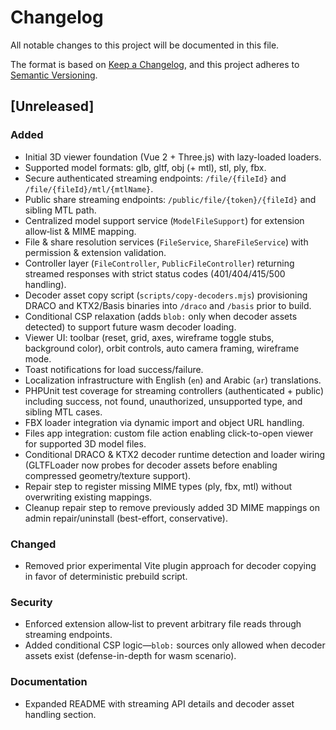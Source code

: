 # Changelog

All notable changes to this project will be documented in this file.

The format is based on [Keep a Changelog](https://keepachangelog.com/en/1.1.0/),
and this project adheres to [Semantic Versioning](https://semver.org/spec/v2.0.0.html).

## [Unreleased]

### Added

- Initial 3D viewer foundation (Vue 2 + Three.js) with lazy-loaded loaders.
- Supported model formats: glb, gltf, obj (+ mtl), stl, ply, fbx.
- Secure authenticated streaming endpoints: `/file/{fileId}` and `/file/{fileId}/mtl/{mtlName}`.
- Public share streaming endpoints: `/public/file/{token}/{fileId}` and sibling MTL path.
- Centralized model support service (`ModelFileSupport`) for extension allow‑list & MIME mapping.
- File & share resolution services (`FileService`, `ShareFileService`) with permission & extension validation.
- Controller layer (`FileController`, `PublicFileController`) returning streamed responses with strict status codes (401/404/415/500 handling).
- Decoder asset copy script (`scripts/copy-decoders.mjs`) provisioning DRACO and KTX2/Basis binaries into `/draco` and `/basis` prior to build.
- Conditional CSP relaxation (adds `blob:` only when decoder assets detected) to support future wasm decoder loading.
- Viewer UI: toolbar (reset, grid, axes, wireframe toggle stubs, background color), orbit controls, auto camera framing, wireframe mode.
- Toast notifications for load success/failure.
- Localization infrastructure with English (`en`) and Arabic (`ar`) translations.
- PHPUnit test coverage for streaming controllers (authenticated + public) including success, not found, unauthorized, unsupported type, and sibling MTL cases.
- FBX loader integration via dynamic import and object URL handling.
- Files app integration: custom file action enabling click-to-open viewer for supported 3D model files.
- Conditional DRACO & KTX2 decoder runtime detection and loader wiring (GLTFLoader now probes for decoder assets before enabling compressed geometry/texture support).
- Repair step to register missing MIME types (ply, fbx, mtl) without overwriting existing mappings.
- Cleanup repair step to remove previously added 3D MIME mappings on admin repair/uninstall (best-effort, conservative).

### Changed

- Removed prior experimental Vite plugin approach for decoder copying in favor of deterministic prebuild script.

### Security

- Enforced extension allow‑list to prevent arbitrary file reads through streaming endpoints.
- Added conditional CSP logic—`blob:` sources only allowed when decoder assets exist (defense-in-depth for wasm scenario).

### Documentation

- Expanded README with streaming API details and decoder asset handling section.
